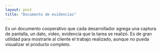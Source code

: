 ```yaml
---
layout: post
title: "Documento de evidencias"
---
```

Es un documento cooperativo que cada desarrollador agrega<!--more--> una captura de pantalla, un dato, video, evidencia que la tarea se realizó. Es de gran utilidad para mostrarle al cliente el trabajo realizado, aunque no pueda visualizar el producto completo. 
